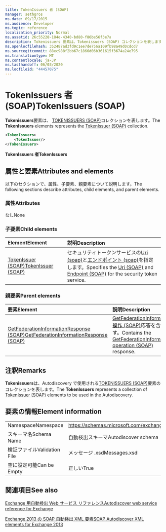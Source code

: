 ```yaml
---
title: TokenIssuers 者 (SOAP)
manager: sethgros
ms.date: 09/17/2015
ms.audience: Developer
ms.topic: reference
localization_priority: Normal
ms.assetid: 26c55228-184e-4340-bd80-f86be56f3e7a
description: Tokenissuers 要素は、Tokenissuers (SOAP) コレクションを表します。
ms.openlocfilehash: 352487ad3fd9c1ee7de756a109fb98a49d0cdcd7
ms.sourcegitcommit: 88ec988f2bb67c1866d06b361615f3674a24e795
ms.translationtype: MT
ms.contentlocale: ja-JP
ms.lasthandoff: 06/03/2020
ms.locfileid: "44457075"
---
```

# <a name="tokenissuers-soap"></a><span data-ttu-id="ac555-103">TokenIssuers 者 (SOAP)</span><span class="sxs-lookup"><span data-stu-id="ac555-103">TokenIssuers (SOAP)</span></span>

<span data-ttu-id="ac555-104">**Tokenissuers**要素は、 [TOKENISSUERS (SOAP)](tokenissuer-soap.md)コレクションを表します。</span><span class="sxs-lookup"><span data-stu-id="ac555-104">The **TokenIssuers** elements represents the [TokenIssuer (SOAP)](tokenissuer-soap.md) collection.</span></span> 
  
```XML
<TokenIssuers>
    <TokenIssuer/>
</TokenIssuers>
```

 <span data-ttu-id="ac555-105">**TokenIssuers 者**</span><span class="sxs-lookup"><span data-stu-id="ac555-105">**TokenIssuers**</span></span>
## <a name="attributes-and-elements"></a><span data-ttu-id="ac555-106">属性と要素</span><span class="sxs-lookup"><span data-stu-id="ac555-106">Attributes and elements</span></span>

<span data-ttu-id="ac555-107">以下のセクションで、属性、子要素、親要素について説明します。</span><span class="sxs-lookup"><span data-stu-id="ac555-107">The following sections describe attributes, child elements, and parent elements.</span></span>
  
### <a name="attributes"></a><span data-ttu-id="ac555-108">属性</span><span class="sxs-lookup"><span data-stu-id="ac555-108">Attributes</span></span>

<span data-ttu-id="ac555-109">なし</span><span class="sxs-lookup"><span data-stu-id="ac555-109">None</span></span>
  
### <a name="child-elements"></a><span data-ttu-id="ac555-110">子要素</span><span class="sxs-lookup"><span data-stu-id="ac555-110">Child elements</span></span>

|<span data-ttu-id="ac555-111">**Element**</span><span class="sxs-lookup"><span data-stu-id="ac555-111">**Element**</span></span>|<span data-ttu-id="ac555-112">**説明**</span><span class="sxs-lookup"><span data-stu-id="ac555-112">**Description**</span></span>|
|:-----|:-----|
|[<span data-ttu-id="ac555-113">TokenIssuer (SOAP)</span><span class="sxs-lookup"><span data-stu-id="ac555-113">TokenIssuer (SOAP)</span></span>](tokenissuer-soap.md) <br/> |<span data-ttu-id="ac555-114">セキュリティトークンサービスの[Uri (soap)](uri-soap.md)と[エンドポイント (soap)](endpoint-soap.md)を指定します。</span><span class="sxs-lookup"><span data-stu-id="ac555-114">Specifies the [Uri (SOAP)](uri-soap.md) and [Endpoint (SOAP)](endpoint-soap.md) for the security token service.</span></span>  <br/> |
   
### <a name="parent-elements"></a><span data-ttu-id="ac555-115">親要素</span><span class="sxs-lookup"><span data-stu-id="ac555-115">Parent elements</span></span>

|<span data-ttu-id="ac555-116">**要素**</span><span class="sxs-lookup"><span data-stu-id="ac555-116">**Element**</span></span>|<span data-ttu-id="ac555-117">**説明**</span><span class="sxs-lookup"><span data-stu-id="ac555-117">**Description**</span></span>|
|:-----|:-----|
|[<span data-ttu-id="ac555-118">GetFederationInformationResponse (SOAP)</span><span class="sxs-lookup"><span data-stu-id="ac555-118">GetFederationInformationResponse (SOAP)</span></span>](getfederationinformationresponse-soap.md) <br/> |<span data-ttu-id="ac555-119">[GetFederationInformation 操作 (SOAP)](getfederationinformation-operation-soap.md)応答を含みます。</span><span class="sxs-lookup"><span data-stu-id="ac555-119">Contains the [GetFederationInformation operation (SOAP)](getfederationinformation-operation-soap.md) response.</span></span>  <br/> |
   
## <a name="remarks"></a><span data-ttu-id="ac555-120">注釈</span><span class="sxs-lookup"><span data-stu-id="ac555-120">Remarks</span></span>

<span data-ttu-id="ac555-121">**Tokenissuers**は、Autodiscovery で使用される[TOKENISSUERS (SOAP)](tokenissuer-soap.md)要素のコレクションを表します。</span><span class="sxs-lookup"><span data-stu-id="ac555-121">The **TokenIssuers** represents a collection of [TokenIssuer (SOAP)](tokenissuer-soap.md) elements to be used in the Autodiscovery.</span></span> 
  
## <a name="element-information"></a><span data-ttu-id="ac555-122">要素の情報</span><span class="sxs-lookup"><span data-stu-id="ac555-122">Element information</span></span>

|||
|:-----|:-----|
|<span data-ttu-id="ac555-123">Namespace</span><span class="sxs-lookup"><span data-stu-id="ac555-123">Namespace</span></span>  <br/> |https://schemas.microsoft.com/exchange/2010/Autodiscover  <br/> |
|<span data-ttu-id="ac555-124">スキーマ名</span><span class="sxs-lookup"><span data-stu-id="ac555-124">Schema Name</span></span>  <br/> |<span data-ttu-id="ac555-125">自動検出スキーマ</span><span class="sxs-lookup"><span data-stu-id="ac555-125">Autodiscover schema</span></span>  <br/> |
|<span data-ttu-id="ac555-126">検証ファイル</span><span class="sxs-lookup"><span data-stu-id="ac555-126">Validation File</span></span>  <br/> |<span data-ttu-id="ac555-127">メッセージ .xsd</span><span class="sxs-lookup"><span data-stu-id="ac555-127">Messages.xsd</span></span>  <br/> |
|<span data-ttu-id="ac555-128">空に設定可能</span><span class="sxs-lookup"><span data-stu-id="ac555-128">Can be Empty</span></span>  <br/> |<span data-ttu-id="ac555-129">正しい</span><span class="sxs-lookup"><span data-stu-id="ac555-129">True</span></span>  <br/> |
   
## <a name="see-also"></a><span data-ttu-id="ac555-130">関連項目</span><span class="sxs-lookup"><span data-stu-id="ac555-130">See also</span></span>



[<span data-ttu-id="ac555-131">Exchange 用自動検出 Web サービス リファレンス</span><span class="sxs-lookup"><span data-stu-id="ac555-131">Autodiscover web service reference for Exchange</span></span>](autodiscover-web-service-reference-for-exchange.md)
  
[<span data-ttu-id="ac555-132">Exchange 2013 の SOAP 自動検出 XML 要素</span><span class="sxs-lookup"><span data-stu-id="ac555-132">SOAP Autodiscover XML elements for Exchange 2013</span></span>](soap-autodiscover-xml-elements-for-exchange-2013.md)

